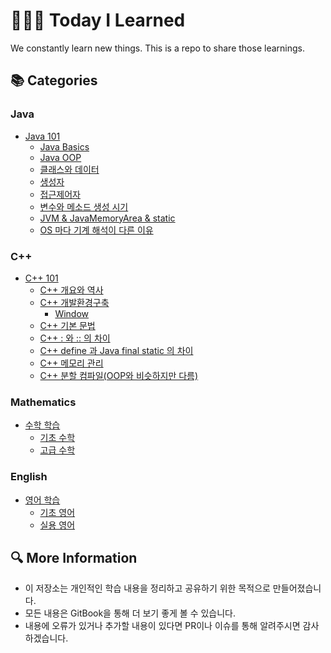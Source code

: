 # 👩🏻‍💻 Today I Learned

We constantly learn new things. This is a repo to share those learnings.

## 📚 Categories

### Java
- [Java 101](./Java/101/README.md)
  - [Java Basics](./Java/101/Java_basics.md)
  - [Java OOP](./Java/101/OOP.md)
  - [클래스와 데이터](./Java/101/클래스와데이터.md)
  - [생성자](./Java/101/생성자.md)
  - [접근제어자](./Java/101/접근제어자.md)
  - [변수와 메소드 생성 시기](./Java/101/변수와메소드생성시기.md)
  - [JVM & JavaMemoryArea & static](./Java/101/JVM&JavaMemoryArea&static.md)
  - [OS 마다 기계 해석이 다른 이유](./Java/101/OS마다기계해석이다른이유.md)
  

### C++
- [C++ 101](./C++/101/README.md)
  - [C++ 개요와 역사](./C++/101/C++개요와_역사.md)
  - [C++ 개발환경구축](./C++/101/C++개발_환경_구축.md)
    - [Window](./C++/101/Window.md)
  - [C++ 기본 문법](./C++/101/C++기본문법.md)
  - [C++ : 와 :: 의 차이](./C++/101/C++_콜론과_콜론x2의_차이.md)
  - [C++ define 과 Java final static 의 차이](./C++/101/C++define_과_final_static의_차이.md)
  - [C++ 메모리 관리](./C++/101/C++메모리관리.md)
  - [C++ 분할 컴파일(OOP와 비슷하지만 다름)](./C++/101/C++분할컴파일(OOP와_비슷하지만_다름).md)

### Mathematics
- [수학 학습](./Math/README.md)
  - [기초 수학](./Math/basics/README.md)
  - [고급 수학](./Math/advanced/README.md)

### English
- [영어 학습](./English/README.md)
  - [기초 영어](./English/basics/README.md)
  - [실용 영어](./English/practical/README.md)

## 🔍 More Information
- 이 저장소는 개인적인 학습 내용을 정리하고 공유하기 위한 목적으로 만들어졌습니다.
- 모든 내용은 GitBook을 통해 더 보기 좋게 볼 수 있습니다.
- 내용에 오류가 있거나 추가할 내용이 있다면 PR이나 이슈를 통해 알려주시면 감사하겠습니다.